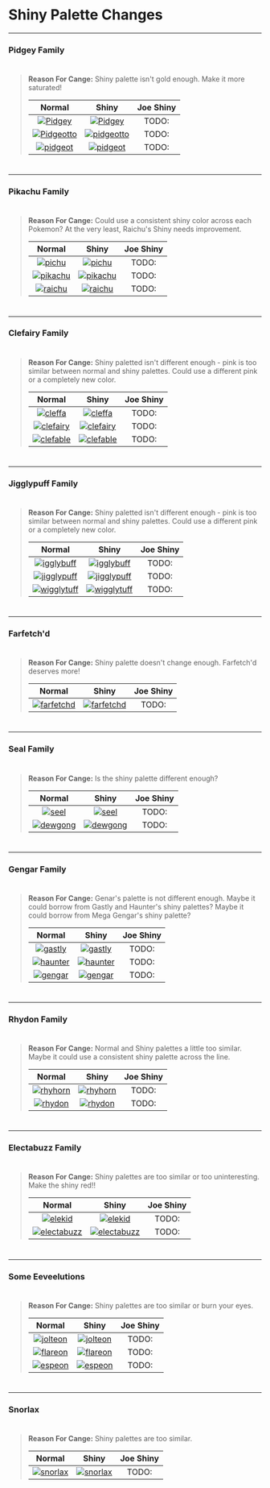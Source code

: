# Shiny Palette Changes

---

### Pidgey Family
> #
> __Reason For Cange:__
>  Shiny palette isn't gold enough.
>  Make it more saturated!
> 
> | Normal   |      Shiny    |  Joe Shiny |
> |:--------:|:-------------:|:----------:|
> | [![Pidgey](https://img.pokemondb.net/sprites/crystal/normal/pidgey.png)](http://pokemondb.net/pokedex/pidgey) |  [![Pidgey](https://img.pokemondb.net/sprites/crystal/shiny/pidgey.png)](http://pokemondb.net/pokedex/pidgey) | TODO:     |
> | [![Pidgeotto](https://img.pokemondb.net/sprites/crystal/normal/pidgeotto.png)](http://pokemondb.net/pokedex/pidgeotto) |  [![pidgeotto](https://img.pokemondb.net/sprites/crystal/shiny/pidgeotto.png)](http://pokemondb.net/pokedex/pidgeotto) | TODO:     |
> | [![pidgeot](https://img.pokemondb.net/sprites/crystal/normal/pidgeot.png)](http://pokemondb.net/pokedex/pidgeot) |  [![pidgeot](https://img.pokemondb.net/sprites/crystal/shiny/pidgeot.png)](http://pokemondb.net/pokedex/pidgeot) | TODO:     |
> #


---

### Pikachu Family
>  #
> __Reason For Cange:__
> Could use a consistent shiny color across each Pokemon?
> At the very least, Raichu's Shiny needs improvement.
> 
> | Normal   |      Shiny    |  Joe Shiny |
> |:--------:|:-------------:|:----------:|
> | [![pichu](https://img.pokemondb.net/sprites/crystal/normal/pichu.png)](http://pokemondb.net/pokedex/pichu) |  [![pichu](https://img.pokemondb.net/sprites/crystal/shiny/pichu.png)](http://pokemondb.net/pokedex/pichu) | TODO:     |
> | [![pikachu](https://img.pokemondb.net/sprites/crystal/normal/pikachu.png)](http://pokemondb.net/pokedex/pikachu) |  [![pikachu](https://img.pokemondb.net/sprites/crystal/shiny/pikachu.png)](http://pokemondb.net/pokedex/pikachu) | TODO:     |
> | [![raichu](https://img.pokemondb.net/sprites/crystal/normal/raichu.png)](http://pokemondb.net/pokedex/raichu) |  [![raichu](https://img.pokemondb.net/sprites/crystal/shiny/raichu.png)](http://pokemondb.net/pokedex/raichu) | TODO:     |
> #

---

### Clefairy Family
> #
> __Reason For Cange:__
> Shiny paletted isn't different enough - pink is too similar between normal and shiny palettes.
> Could use a different pink or a completely new color.
> 
> | Normal   |      Shiny    |  Joe Shiny |
> |:--------:|:-------------:|:----------:|
> | [![cleffa](https://img.pokemondb.net/sprites/crystal/normal/cleffa.png)](http://pokemondb.net/pokedex/cleffa) |  [![cleffa](https://img.pokemondb.net/sprites/crystal/shiny/cleffa.png)](http://pokemondb.net/pokedex/cleffa) | TODO:     |
> | [![clefairy](https://img.pokemondb.net/sprites/crystal/normal/clefairy.png)](http://pokemondb.net/pokedex/clefairy) |  [![clefairy](https://img.pokemondb.net/sprites/crystal/shiny/clefairy.png)](http://pokemondb.net/pokedex/clefairy) | TODO:     |
> | [![clefable](https://img.pokemondb.net/sprites/crystal/normal/clefable.png)](http://pokemondb.net/pokedex/clefable) |  [![clefable](https://img.pokemondb.net/sprites/crystal/shiny/clefable.png)](http://pokemondb.net/pokedex/clefable) | TODO:     |
> #

---

### Jigglypuff Family
> #
> __Reason For Cange:__
> Shiny paletted isn't different enough - pink is too similar between normal and shiny palettes.
> Could use a different pink or a completely new color.
> 
> | Normal   |      Shiny    |  Joe Shiny |
> |:--------:|:-------------:|:----------:|
> | [![igglybuff](https://img.pokemondb.net/sprites/crystal/normal/igglybuff.png)](http://pokemondb.net/pokedex/igglybuff) |  [![igglybuff](https://img.pokemondb.net/sprites/crystal/shiny/igglybuff.png)](http://pokemondb.net/pokedex/igglybuff) | TODO:     |
> | [![jigglypuff](https://img.pokemondb.net/sprites/crystal/normal/jigglypuff.png)](http://pokemondb.net/pokedex/jigglypuff) |  [![jigglypuff](https://img.pokemondb.net/sprites/crystal/shiny/jigglypuff.png)](http://pokemondb.net/pokedex/jigglypuff) | TODO:     |
> | [![wigglytuff](https://img.pokemondb.net/sprites/crystal/normal/wigglytuff.png)](http://pokemondb.net/pokedex/wigglytuff) |  [![wigglytuff](https://img.pokemondb.net/sprites/crystal/shiny/wigglytuff.png)](http://pokemondb.net/pokedex/wigglytuff) | TODO:     |
> #

---

### Farfetch'd
> #
> __Reason For Cange:__
> Shiny palette doesn't change enough.
> Farfetch'd deserves more!
> 
> | Normal   |      Shiny    |  Joe Shiny |
> |:--------:|:-------------:|:----------:|
> | [![farfetchd](https://img.pokemondb.net/sprites/crystal/normal/farfetchd.png)](http://pokemondb.net/pokedex/farfetchd) |  [![farfetchd](https://img.pokemondb.net/sprites/crystal/shiny/farfetchd.png)](http://pokemondb.net/pokedex/farfetchd) | TODO:     |
> #

---

### Seal Family
> #
> __Reason For Cange:__
> Is the shiny palette different enough?
> 
> | Normal   |      Shiny    |  Joe Shiny |
> |:--------:|:-------------:|:----------:|
> | [![seel](https://img.pokemondb.net/sprites/crystal/normal/seel.png)](http://pokemondb.net/pokedex/seel) |  [![seel](https://img.pokemondb.net/sprites/crystal/shiny/seel.png)](http://pokemondb.net/pokedex/seel) | TODO:     |
> | [![dewgong](https://img.pokemondb.net/sprites/crystal/normal/dewgong.png)](http://pokemondb.net/pokedex/dewgong) |  [![dewgong](https://img.pokemondb.net/sprites/crystal/shiny/dewgong.png)](http://pokemondb.net/pokedex/dewgong) | TODO:     |
> #

---

### Gengar Family
> #
> __Reason For Cange:__
> Genar's palette is not different enough.
> Maybe it could borrow from Gastly and Haunter's shiny palettes?
> Maybe it could borrow from Mega Gengar's shiny palette?
> 
> | Normal   |      Shiny    |  Joe Shiny |
> |:--------:|:-------------:|:----------:|
> | [![gastly](https://img.pokemondb.net/sprites/crystal/normal/gastly.png)](http://pokemondb.net/pokedex/gastly) |  [![gastly](https://img.pokemondb.net/sprites/crystal/shiny/gastly.png)](http://pokemondb.net/pokedex/gastly) | TODO:     |
> | [![haunter](https://img.pokemondb.net/sprites/crystal/normal/haunter.png)](http://pokemondb.net/pokedex/haunter) |  [![haunter](https://img.pokemondb.net/sprites/crystal/shiny/haunter.png)](http://pokemondb.net/pokedex/haunter) | TODO:     |
> | [![gengar](https://img.pokemondb.net/sprites/crystal/normal/gengar.png)](http://pokemondb.net/pokedex/gengar) |  [![gengar](https://img.pokemondb.net/sprites/crystal/shiny/gengar.png)](http://pokemondb.net/pokedex/gengar) | TODO:     |
> #

---


### Rhydon Family
> #
> __Reason For Cange:__
> Normal and Shiny palettes a little too similar.
> Maybe it could use a consistent shiny palette across the line.
> 
> | Normal   |      Shiny    |  Joe Shiny |
> |:--------:|:-------------:|:----------:|
> | [![rhyhorn](https://img.pokemondb.net/sprites/crystal/normal/rhyhorn.png)](http://pokemondb.net/pokedex/rhyhorn) |  [![rhyhorn](https://img.pokemondb.net/sprites/crystal/shiny/rhyhorn.png)](http://pokemondb.net/pokedex/rhyhorn) | TODO:     |
> | [![rhydon](https://img.pokemondb.net/sprites/crystal/normal/rhydon.png)](http://pokemondb.net/pokedex/rhydon) |  [![rhydon](https://img.pokemondb.net/sprites/crystal/shiny/rhydon.png)](http://pokemondb.net/pokedex/rhydon) | TODO:     |
> #

---

### Electabuzz Family
> #
> __Reason For Cange:__
> Shiny palettes are too similar or too uninteresting.
> Make the shiny red!!
> 
> | Normal   |      Shiny    |  Joe Shiny |
> |:--------:|:-------------:|:----------:|
> | [![elekid](https://img.pokemondb.net/sprites/crystal/normal/elekid.png)](http://pokemondb.net/pokedex/elekid) |  [![elekid](https://img.pokemondb.net/sprites/crystal/shiny/elekid.png)](http://pokemondb.net/pokedex/elekid) | TODO:     |
> | [![electabuzz](https://img.pokemondb.net/sprites/crystal/normal/electabuzz.png)](http://pokemondb.net/pokedex/electabuzz) |  [![electabuzz](https://img.pokemondb.net/sprites/crystal/shiny/electabuzz.png)](http://pokemondb.net/pokedex/electabuzz) | TODO:     |
> #

---

### Some Eeveelutions
> #
> __Reason For Cange:__
> Shiny palettes are too similar or burn your eyes.
> 
> | Normal   |      Shiny    |  Joe Shiny |
> |:--------:|:-------------:|:----------:|
> | [![jolteon](https://img.pokemondb.net/sprites/crystal/normal/jolteon.png)](http://pokemondb.net/pokedex/jolteon) |  [![jolteon](https://img.pokemondb.net/sprites/crystal/shiny/jolteon.png)](http://pokemondb.net/pokedex/jolteon) | TODO:     |
> | [![flareon](https://img.pokemondb.net/sprites/crystal/normal/flareon.png)](http://pokemondb.net/pokedex/flareon) |  [![flareon](https://img.pokemondb.net/sprites/crystal/shiny/flareon.png)](http://pokemondb.net/pokedex/flareon) | TODO:     |
>  | [![espeon](https://img.pokemondb.net/sprites/crystal/normal/espeon.png)](http://pokemondb.net/pokedex/espeon) |  [![espeon](https://img.pokemondb.net/sprites/crystal/shiny/espeon.png)](http://pokemondb.net/pokedex/espeon) | TODO:     |
> #

---

### Snorlax
> #
> __Reason For Cange:__
> Shiny palettes are too similar.
> 
> | Normal   |      Shiny    |  Joe Shiny |
> |:--------:|:-------------:|:----------:|
> | [![snorlax](https://img.pokemondb.net/sprites/crystal/normal/snorlax.png)](http://pokemondb.net/pokedex/snorlax) |  [![snorlax](https://img.pokemondb.net/sprites/crystal/shiny/snorlax.png)](http://pokemondb.net/pokedex/snorlax) | TODO:     |
> #

